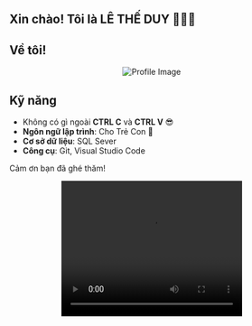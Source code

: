 ## Xin chào! Tôi là **LÊ THẾ DUY** 💪🤝🙌

## Về tôi!

<p align="center">
    <img src="https://github.com/user-attachments/assets/b6e52e3b-216c-4b38-a187-311c3d0cf4fb" alt="Profile Image" style="max-width: 50%; height: auto;">
</p>

## Kỹ năng
- Không có gì ngoài **CTRL C** và **CTRL V** 😎
- **Ngôn ngữ lập trình**: Cho Trẻ Con 👶
- **Cơ sở dữ liệu**: SQL Sever
- **Công cụ**: Git, Visual Studio Code

Cảm ơn bạn đã ghé thăm!

<p align="center">
    <video width="320" height="240" controls>
        <source src="https://github.com/user-attachments/assets/9eb875f6-2c05-4fc0-a752-b89c0f493d76" type="video/mp4">
        Trình duyệt của bạn không hỗ trợ thẻ video.
    </video>
</p>

